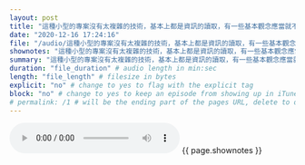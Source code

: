 ```yaml
---
layout: post
title: "這種小型的專案沒有太複雜的技術，基本上都是資訊的讀取，有一些基本觀念應當就不會做到倒站或是出現資源不夠用的情況。" # quotes allow forbidden characters like the colon
date: "2020-12-16 17:24:16"
file: "/audio/這種小型的專案沒有太複雜的技術，基本上都是資訊的讀取，有一些基本觀念應當就不會做到倒站或是出現資源不夠用的情況。.mp3"
shownotes: "這種小型的專案沒有太複雜的技術，基本上都是資訊的讀取，有一些基本觀念應當就不會做到倒站或是出現資源不夠用的情況。"
summary: "這種小型的專案沒有太複雜的技術，基本上都是資訊的讀取，有一些基本觀念應當就不會做到倒站或是出現資源不夠用的情況。"
duration: "file_duration" # audio length in min:sec
length: "file_length" # filesize in bytes
explicit: "no" # change to yes to flag with the explicit tag
block: "no" # change to yes to keep an episode from showing up in iTunes
# permalink: /1 # will be the ending part of the pages URL, delete to default to the title
---
```


<audio controls>
<source src="{{site.url}}{{site.baseurl}}{{ page.file }}" type="audio/x-mp3">
Your browser does not support the audio element.
</audio>
{{ page.shownotes }}
